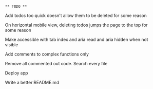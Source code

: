 `** TODO **`

Add todos too quick doesn't allow them to be deleted for some reason

On horizontal mobile view, deleting todos jumps the page to the top for some reason

<!-- The variable isReverse stays in it's direction when choosing a new sort pattern. Fix this to make it ascending when switching to new sort pattern. -->

<!-- Move API requests to their own file -->

Make accessible with tab index and aria read and aria hidden when not visible

<!-- Organize files by Component, style, and functions? All in larger component files? -->

Add comments to complex functions only

Remove all commented out code. Search every file

Deploy app

Write a better README.md

<!-- Make the delete button actually delete the item in the airtable app -->

<!-- Add different sort buttons -->

<!-- Sort by created time -->

<!-- Add an up or down arrow on the sort buttons -->

<!-- Add a down chevron instead of a colon after "Sort by" -->

<!-- Or make a dropdown list for sorting options -->

<!-- When you add a todo, make it auto sort -->

<!-- Have the sort type remembered in the local storage or have default sort be Created By date -->

<!-- Give a smaller scale when you click a button or sort type -->

<!-- Add Prop Types to the TodoContainer.jsx -->
